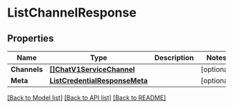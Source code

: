 # ListChannelResponse

## Properties

Name | Type | Description | Notes
------------ | ------------- | ------------- | -------------
**Channels** | [**[]ChatV1ServiceChannel**](ChatV1ServiceChannel.md) |  |[optional] 
**Meta** | [**ListCredentialResponseMeta**](ListCredentialResponseMeta.md) |  |[optional] 

[[Back to Model list]](../README.md#documentation-for-models) [[Back to API list]](../README.md#documentation-for-api-endpoints) [[Back to README]](../README.md)


